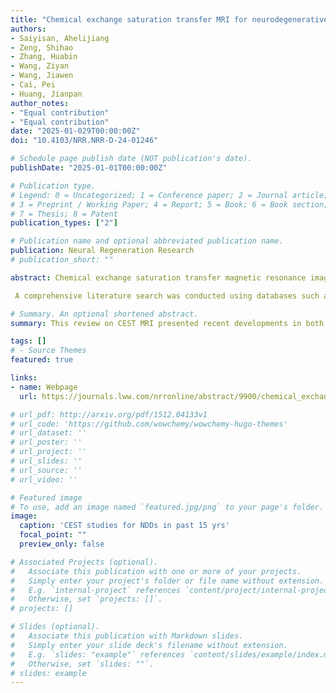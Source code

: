 ```yaml
---
title: "Chemical exchange saturation transfer MRI for neurodegenerative diseases: an update on clinical and preclinical studies"
authors:
- Saiyisan, Ahelijiang
- Zeng, Shihao
- Zhang, Huabin
- Wang, Ziyan
- Wang, Jiawen
- Cai, Pei
- Huang, Jianpan
author_notes:
- "Equal contribution"
- "Equal contribution"
date: "2025-01-029T00:00:00Z"
doi: "10.4103/NRR.NRR-D-24-01246"

# Schedule page publish date (NOT publication's date).
publishDate: "2025-01-01T00:00:00Z"

# Publication type.
# Legend: 0 = Uncategorized; 1 = Conference paper; 2 = Journal article;
# 3 = Preprint / Working Paper; 4 = Report; 5 = Book; 6 = Book section;
# 7 = Thesis; 8 = Patent
publication_types: ["2"]

# Publication name and optional abbreviated publication name.
publication: Neural Regeneration Research
# publication_short: ""

abstract: Chemical exchange saturation transfer magnetic resonance imaging is an advanced imaging technique that enables the detection of compounds at low concentrations with high sensitivity and spatial resolution and has been extensively studied for diagnosing malignancy and stroke. In recent years, the emerging exploration of chemical exchange saturation transfer magnetic resonance imaging for detecting pathological changes in neurodegenerative diseases has opened up new possibilities for early detection and repetitive scans without ionizing radiation. This review serves as an overview of chemical exchange saturation transfer magnetic resonance imaging with detailed information on contrast mechanisms and processing methods and summarizes recent developments in both clinical and preclinical studies of chemical exchange saturation transfer magnetic resonance imaging for Alzheimer's disease, Parkinson's disease, multiple sclerosis, and Huntington's disease. 

 A comprehensive literature search was conducted using databases such as PubMed and Google Scholar, focusing on peer-reviewed articles from the past 15 years relevant to clinical and preclinical applications. The findings suggest that chemical exchange saturation transfer magnetic resonance imaging has the potential to detect molecular changes and altered metabolism, which may aid in early diagnosis and assessment of the severity of neurodegenerative diseases. Although promising results have been observed in selected clinical and preclinical trials, further validations are needed to evaluate their clinical value. When combined with other imaging modalities and advanced analytical methods, chemical exchange saturation transfer magnetic resonance imaging shows potential as an in vivo biomarker, enhancing the understanding of neuropathological mechanisms in neurodegenerative diseases.

# Summary. An optional shortened abstract.
summary: This review on CEST MRI presented recent developments in both clinical and preclinical studies for Alzheimer's disease, Parkinson's disease, multiple sclerosis, and Huntington's disease. The findings suggest that chemical exchange saturation transfer magnetic resonance imaging has the potential to detect molecular changes and altered metabolism, which may aid in early diagnosis and assessment of the severity of neurodegenerative diseases.

tags: []
# - Source Themes
featured: true

links:
- name: Webpage
  url: https://journals.lww.com/nrronline/abstract/9900/chemical_exchange_saturation_transfer_mri_for.697.aspx

# url_pdf: http://arxiv.org/pdf/1512.04133v1
# url_code: 'https://github.com/wowchemy/wowchemy-hugo-themes'
# url_dataset: ''
# url_poster: ''
# url_project: ''
# url_slides: ''
# url_source: ''
# url_video: ''

# Featured image
# To use, add an image named `featured.jpg/png` to your page's folder. 
image:
  caption: 'CEST studies for NDDs in past 15 yrs'
  focal_point: ""
  preview_only: false

# Associated Projects (optional).
#   Associate this publication with one or more of your projects.
#   Simply enter your project's folder or file name without extension.
#   E.g. `internal-project` references `content/project/internal-project/index.md`.
#   Otherwise, set `projects: []`.
# projects: []

# Slides (optional).
#   Associate this publication with Markdown slides.
#   Simply enter your slide deck's filename without extension.
#   E.g. `slides: "example"` references `content/slides/example/index.md`.
#   Otherwise, set `slides: ""`.
# slides: example
---
```

<!-- 
{{% callout note %}}
Click the *Cite* button above to demo the feature to enable visitors to import publication metadata into their reference management software.
{{% /callout %}}

{{% callout note %}}
Create your slides in Markdown - click the *Slides* button to check out the example.
{{% /callout %}}

Supplementary notes can be added here, including [code, math, and images](https://wowchemy.com/docs/writing-markdown-latex/). -->
